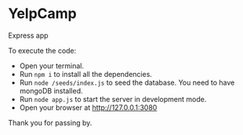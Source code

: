 # YelpCamp
Express app

To execute the code:
- Open your terminal.
- Run <code>npm i</code> to install all the dependencies.
- Run <code>node /seeds/index.js</code> to seed the database. You need to have mongoDB installed.
- Run <code>node app.js</code> to start the server in development mode.
- Open your browser at http://127.0.0.1:3080

Thank you for passing by.
